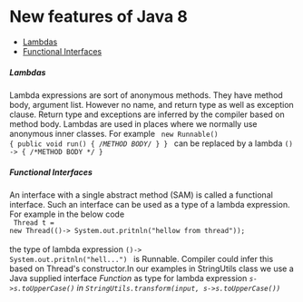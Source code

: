 # New features of Java 8

* [Lambdas](#lambdas)
* [Functional Interfaces](#fics)

##### <a name="lambdas"></a>Lambdas
Lambda expressions are sort of anonymous methods. They have method body, argument list. However no name, and return type as well as exception clause.
Return type and exceptions are inferred by the compiler based on method body.
Lambdas are used in places where we normally use anonymous inner classes. For example
	<code>
		new Runnable() {
			public void run() {
				/*METHOD BODY*/
			}
		}
	</code>
	can be replaced by a lambda <code>() -> { /*METHOD BODY */ } </code>

##### <a name="fics"></a>Functional Interfaces
An interface with a single abstract method (SAM) is called a functional interface. Such an interface can be used as a type of a lambda expression. For example in the below code <br>
	<code>
		Thread t = new Thread(()-> System.out.pritnln("hellow from thread"));
	</code><br>
the type of lambda expression <code>()-> System.out.pritnln("hell...") </code> is Runnable. Compiler could infer this based on Thread's constructor.In our examples in StringUtils class we use a Java supplied interface <i>Function</i> as type for lambda expression <code><i>s->s.toUpperCase()<i></code> in <code>StringUtils.transform(input, s->s.toUpperCase())</code>